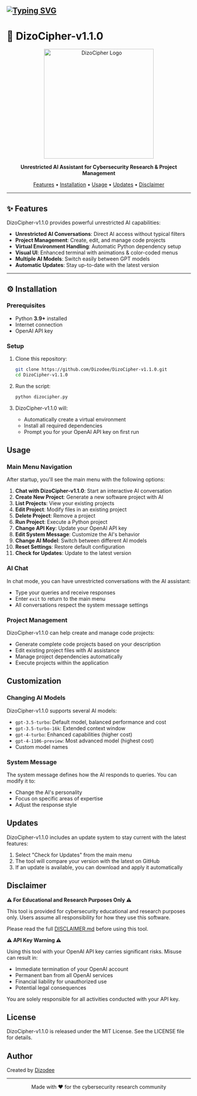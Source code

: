 ## [![Typing SVG](https://readme-typing-svg.herokuapp.com?font=Rockstar-ExtraBold&color=F33A6A&lines=🚀+WELCOME+TO+DizoCipher+v1.1.0;CREATED+BY+DIZODEE;💻+UNRESTRICTED+AI+ASSISTANT;✨+FAST,+RELIABLE,+EASY+TO+USE;🔐+CYBERSECURITY+RESEARCH+TOOL)](https://git.io/typing-svg)

# 🤖 DizoCipher-v1.1.0

<p align="center">
  <img src="dizocipher_logo.png" alt="DizoCipher Logo" width="300" />
</p>

<p align="center">
  <strong>Unrestricted AI Assistant for Cybersecurity Research & Project Management</strong>
</p>

<p align="center">
  <a href="#features">Features</a> •
  <a href="#installation">Installation</a> •
  <a href="#usage">Usage</a> •
  <a href="#updates">Updates</a> •
  <a href="#disclaimer">Disclaimer</a>
</p>

---

## ✨ Features

DizoCipher-v1.1.0 provides powerful unrestricted AI capabilities:

- **Unrestricted AI Conversations**: Direct AI access without typical filters  
- **Project Management**: Create, edit, and manage code projects  
- **Virtual Environment Handling**: Automatic Python dependency setup  
- **Visual UI**: Enhanced terminal with animations & color-coded menus  
- **Multiple AI Models**: Switch easily between GPT models  
- **Automatic Updates**: Stay up-to-date with the latest version  

---

## ⚙️ Installation

### Prerequisites
- Python **3.9+** installed  
- Internet connection  
- OpenAI API key  

### Setup

1. Clone this repository:  
   ```bash
   git clone https://github.com/Dizodee/DizoCipher-v1.1.0.git
   cd DizoCipher-v1.1.0 
   
2. Run the script:
   ```bash
   python dizocipher.py
   ```

3. DizoCipher-v1.1.0 will:
   - Automatically create a virtual environment
   - Install all required dependencies
   - Prompt you for your OpenAI API key on first run

## Usage

### Main Menu Navigation

After startup, you'll see the main menu with the following options:

1. **Chat with DizoCipher-v1.1.0**: Start an interactive AI conversation
2. **Create New Project**: Generate a new software project with AI
3. **List Projects**: View your existing projects
4. **Edit Project**: Modify files in an existing project
5. **Delete Project**: Remove a project
6. **Run Project**: Execute a Python project
7. **Change API Key**: Update your OpenAI API key
8. **Edit System Message**: Customize the AI's behavior
9. **Change AI Model**: Switch between different AI models
10. **Reset Settings**: Restore default configuration
11. **Check for Updates**: Update to the latest version

### AI Chat

In chat mode, you can have unrestricted conversations with the AI assistant:
- Type your queries and receive responses
- Enter `exit` to return to the main menu
- All conversations respect the system message settings

### Project Management

DizoCipher-v1.1.0 can help create and manage code projects:
- Generate complete code projects based on your description
- Edit existing project files with AI assistance
- Manage project dependencies automatically
- Execute projects within the application

## Customization

### Changing AI Models

DizoCipher-v1.1.0 supports several AI models:
- `gpt-3.5-turbo`: Default model, balanced performance and cost
- `gpt-3.5-turbo-16k`: Extended context window
- `gpt-4-turbo`: Enhanced capabilities (higher cost)
- `gpt-4-1106-preview`: Most advanced model (highest cost)
- Custom model names

### System Message

The system message defines how the AI responds to queries. You can modify it to:
- Change the AI's personality
- Focus on specific areas of expertise
- Adjust the response style

## Updates

DizoCipher-v1.1.0  includes an update system to stay current with the latest features:

1. Select "Check for Updates" from the main menu
2. The tool will compare your version with the latest on GitHub
3. If an update is available, you can download and apply it automatically

## Disclaimer

**⚠️ For Educational and Research Purposes Only ⚠️**

This tool is provided for cybersecurity educational and research purposes only. Users assume all responsibility for how they use this software.

Please read the full [DISCLAIMER.md](DISCLAIMER.md) before using this tool.

**⚠️ API Key Warning ⚠️**

Using this tool with your OpenAI API key carries significant risks. Misuse can result in:
- Immediate termination of your OpenAI account
- Permanent ban from all OpenAI services
- Financial liability for unauthorized use
- Potential legal consequences

You are solely responsible for all activities conducted with your API key.

## License

DizoCipher-v1.1.0  is released under the MIT License. See the LICENSE file for details.

## Author

Created by [Dizodee](https://github.com/Dizodee)

---

<p align="center">
  Made with ❤️ for the cybersecurity research community
</p> 

   
